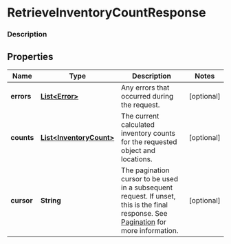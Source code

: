 
# RetrieveInventoryCountResponse

### Description



## Properties
Name | Type | Description | Notes
------------ | ------------- | ------------- | -------------
**errors** | [**List&lt;Error&gt;**](Error.md) | Any errors that occurred during the request. |  [optional]
**counts** | [**List&lt;InventoryCount&gt;**](InventoryCount.md) | The current calculated inventory counts for the requested object and locations. |  [optional]
**cursor** | **String** | The pagination cursor to be used in a subsequent request. If unset, this is the final response.  See [Pagination](/basics/api101/pagination) for more information. |  [optional]



